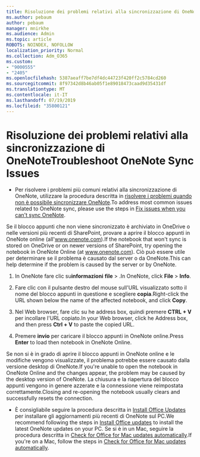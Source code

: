 ```yaml
---
title: Risoluzione dei problemi relativi alla sincronizzazione di OneNote
ms.author: pebaum
author: pebaum
manager: mnirkhe
ms.audience: Admin
ms.topic: article
ROBOTS: NOINDEX, NOFOLLOW
localization_priority: Normal
ms.collection: Adm_O365
ms.custom:
- "9000555"
- "2405"
ms.openlocfilehash: 5387aeaff7be7df4dc44723f420ff2c5784cd260
ms.sourcegitcommit: 8f97342d8b46ab05f1e89018473caad9d35431df
ms.translationtype: MT
ms.contentlocale: it-IT
ms.lasthandoff: 07/19/2019
ms.locfileid: "35800121"
---
```

# <a name="troubleshoot-onenote-sync-issues"></a><span data-ttu-id="c87a6-102">Risoluzione dei problemi relativi alla sincronizzazione di OneNote</span><span class="sxs-lookup"><span data-stu-id="c87a6-102">Troubleshoot OneNote Sync Issues</span></span>

* <span data-ttu-id="c87a6-103">Per risolvere i problemi più comuni relativi alla sincronizzazione di OneNote, utilizzare la procedura descritta in [risolvere i problemi quando non è possibile sincronizzare OneNote](https://support.office.com/article/Fix-issues-when-you-can-t-sync-OneNote-299495ef-66d1-448f-90c1-b785a6968d45).</span><span class="sxs-lookup"><span data-stu-id="c87a6-103">To address most common issues related to OneNote sync, please use the steps in [Fix issues when you can't sync OneNote](https://support.office.com/article/Fix-issues-when-you-can-t-sync-OneNote-299495ef-66d1-448f-90c1-b785a6968d45).</span></span>

<span data-ttu-id="c87a6-104">Se il blocco appunti che non viene sincronizzato è archiviato in OneDrive o nelle versioni più recenti di SharePoint, provare a aprire il blocco appunti in OneNote online (all'www.onenote.com).</span><span class="sxs-lookup"><span data-stu-id="c87a6-104">If the notebook that won't sync is stored on OneDrive or on newer versions of SharePoint, try opening the notebook in OneNote Online (at www.onenote.com).</span></span> <span data-ttu-id="c87a6-105">Ciò può essere utile per determinare se il problema è causato dal server o da OneNote.</span><span class="sxs-lookup"><span data-stu-id="c87a6-105">This can help determine if the problem is caused by the server or by OneNote.</span></span>

1. <span data-ttu-id="c87a6-106">In OneNote fare clic su**informazioni** **file** > .</span><span class="sxs-lookup"><span data-stu-id="c87a6-106">In OneNote, click **File** > **Info**.</span></span>

2. <span data-ttu-id="c87a6-107">Fare clic con il pulsante destro del mouse sull'URL visualizzato sotto il nome del blocco appunti in questione e scegliere **copia**.</span><span class="sxs-lookup"><span data-stu-id="c87a6-107">Right-click the URL shown below the name of the affected notebook, and click **Copy**.</span></span>

3. <span data-ttu-id="c87a6-108">Nel Web browser, fare clic su he address box, quindi premere **CTRL + V** per incollare l'URL copiato.</span><span class="sxs-lookup"><span data-stu-id="c87a6-108">In your Web browser, click he Address box, and then press **Ctrl + V** to paste the copied URL.</span></span>

4. <span data-ttu-id="c87a6-109">Premere **invio** per caricare il blocco appunti in OneNote online.</span><span class="sxs-lookup"><span data-stu-id="c87a6-109">Press **Enter** to load then notebook in OneNote Online.</span></span>

<span data-ttu-id="c87a6-110">Se non si è in grado di aprire il blocco appunti in OneNote online e le modifiche vengono visualizzate, il problema potrebbe essere causato dalla versione desktop di OneNote.</span><span class="sxs-lookup"><span data-stu-id="c87a6-110">If you're unable to open the notebook in OneNote Online and the changes appear, the problem may be caused by the desktop version of OneNote.</span></span> <span data-ttu-id="c87a6-111">La chiusura e la riapertura del blocco appunti vengono in genere azzerate e la connessione viene reimpostata correttamente.</span><span class="sxs-lookup"><span data-stu-id="c87a6-111">Closing and re-opening the notebook usually clears and successfully resets the connection.</span></span>

* <span data-ttu-id="c87a6-112">È consigliabile seguire la procedura descritta in [Install Office Updates](https://support.office.com/article/Install-Office-updates-2ab296f3-7f03-43a2-8e50-46de917611c5) per installare gli aggiornamenti più recenti di OneNote sul PC.</span><span class="sxs-lookup"><span data-stu-id="c87a6-112">We recommend following the steps in [Install Office updates](https://support.office.com/article/Install-Office-updates-2ab296f3-7f03-43a2-8e50-46de917611c5) to install the latest OneNote updates on your PC.</span></span> <span data-ttu-id="c87a6-113">Se si è in un Mac, seguire la procedura descritta in [Check for Office for Mac updates automatically](https://support.office.com/article/update-office-for-mac-automatically-bfd1e497-c24d-4754-92ab-910a4074d7c1).</span><span class="sxs-lookup"><span data-stu-id="c87a6-113">If you're on a Mac, follow the steps in [Check for Office for Mac updates automatically](https://support.office.com/article/update-office-for-mac-automatically-bfd1e497-c24d-4754-92ab-910a4074d7c1).</span></span>